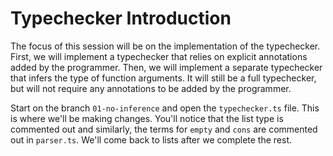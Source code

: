 # Typechecker Introduction

The focus of this session will be on the implementation of the typechecker. First, we will implement a typechecker that relies on explicit annotations added by the programmer. Then, we will implement a separate typechecker that infers the type of function arguments. It will still be a full typechecker, but will not require any annotations to be added by the programmer.

Start on the branch `01-no-inference` and open the `typechecker.ts` file. This is where we'll be making changes. You'll notice that the list type is commented out and similarly, the terms for `empty` and `cons` are commented out in `parser.ts`. We'll come back to lists after we complete the rest.
